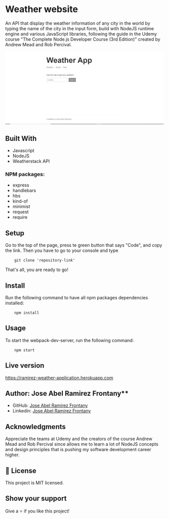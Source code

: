 # Weather website

An API that display the weather information of any city in the world by typing the name of the city in the input form, build with NodeJS runtime engine and various JavaScript libraries, following the guide in the Udemy course "The Complete Node.js Developer Course (3rd Edition)" created by Andrew Mead and Rob Percival.

![screenshot](./app_screenshot.png)

## Built With

- Javascript
- NodeJS
- Weatherstack API

### NPM packages:

- express
- handlebars
- hbs
- kind-of
- minimist
- request
- require

## Setup

Go to the top of the page, press te green button that says "Code", and copy the link. Then you have to go to your console and type

```
    git clone 'repository-link'
```

That's all, you are ready to go!

## Install

Run the following command to have all npm packages dependencies installed:

```
    npm install
```

## Usage

To start the webpack-dev-server, run the following command:

```
    npm start
```

## Live version

https://ramirez-weather-application.herokuapp.com

## Author: Jose Abel Ramirez Frontany\*\*

- GitHub: [Jose Abel Ramirez Frontany](https://github.com/jose-Abel)
- Linkedin: [Jose Abel Ramirez Frontany](https://www.linkedin.com/in/jose-abel-r-7674a842/)

## Acknowledgments

Appreciate the teams at Udemy and the creators of the course Andrew Mead and Rob Percival since allows me to learn a lot of NodeJS concepts and design principles that is pushing my software development career higher.

## 📝 License

This project is MIT licensed.

## Show your support

Give a ⭐️ if you like this project!
